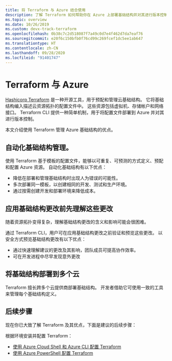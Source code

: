 ```yaml
---
title: 将 Terraform 与 Azure 结合使用
description: 了解 Terraform 如何帮助你在 Azure 上部署基础结构并对其进行版本控制。
ms.topic: overview
ms.date: 10/26/2019
ms.custom: devx-track-terraform
ms.openlocfilehash: 0b38c7c2d518087f7a49c0d7e4f462d7da7eaf76
ms.sourcegitcommit: e20f6c150bfb0f76cd99c269fcef1dc5ee1ab647
ms.translationtype: HT
ms.contentlocale: zh-CN
ms.lasthandoff: 09/28/2020
ms.locfileid: "91401747"
---
```

# <a name="terraform-with-azure"></a>Terraform 与 Azure

[Hashicorp Terraform](https://www.terraform.io/) 是一种开源工具，用于预配和管理云基础结构。 它将基础结构编入描述云资源拓扑的配置文件中。 这些资源包括虚拟机、存储帐户和网络接口。 Terraform CLI 提供一种简单机制，用于将配置文件部署到 Azure 并对其进行版本控制。

本文介绍使用 Terraform 管理 Azure 基础结构的优点。

## <a name="automate-infrastructure-management"></a>自动化基础结构管理。

使用 Terraform 基于模板的配置文件，能够以可重复、可预测的方式定义、预配和配置 Azure 资源。 自动化基础结构有以下优点：

- 降低在部署和管理基础结构时出现人为错误的可能性。
- 多次部署同一模板，以创建相同的开发、测试和生产环境。
- 通过按需创建开发和部署环境来降低成本。

## <a name="understand-infrastructure-changes-before-being-applied"></a>应用基础结构更改前先理解这些更改

随着资源拓扑变得复杂，理解基础结构更改的含义和影响可能会很困难。

通过 Terraform CLI，用户可在应用基础结构更改之前验证和预览这些更改。 以安全方式预览基础结构更改有以下优点：
- 通过快速理解建议的更改及其影响，团队成员可提高协作效率。
- 可在开发进程中尽早发现意外更改

## <a name="deploy-infrastructure-to-multiple-clouds"></a>将基础结构部署到多个云

Terraform 擅长跨多个云提供商部署基础结构。 开发者借助它可使用一致的工具来管理每个基础结构定义。

## <a name="next-steps"></a>后续步骤

现在你已大致了解 Terraform 及其优点，下面是建议的后续步骤：

根据环境安装并配置 Terraform：

- [使用 Azure Cloud Shell 和 Azure CLI 配置 Terraform](get-started-cloud-shell.md)
- [使用 Azure PowerShell 配置 Terraform](get-started-powershell.md)
